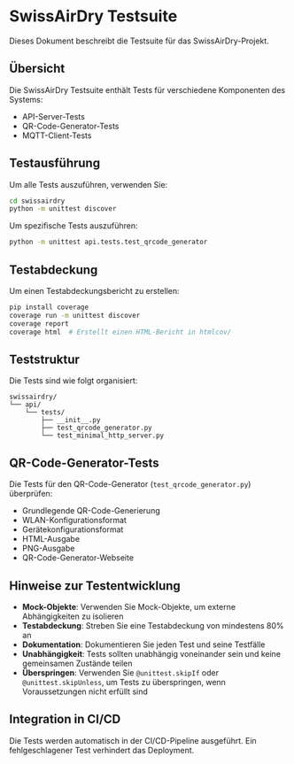 # SwissAirDry Testsuite

Dieses Dokument beschreibt die Testsuite für das SwissAirDry-Projekt.

## Übersicht

Die SwissAirDry Testsuite enthält Tests für verschiedene Komponenten des Systems:

- API-Server-Tests
- QR-Code-Generator-Tests
- MQTT-Client-Tests

## Testausführung

Um alle Tests auszuführen, verwenden Sie:

```bash
cd swissairdry
python -m unittest discover
```

Um spezifische Tests auszuführen:

```bash
python -m unittest api.tests.test_qrcode_generator
```

## Testabdeckung

Um einen Testabdeckungsbericht zu erstellen:

```bash
pip install coverage
coverage run -m unittest discover
coverage report
coverage html  # Erstellt einen HTML-Bericht in htmlcov/
```

## Teststruktur

Die Tests sind wie folgt organisiert:

```
swissairdry/
└── api/
    └── tests/
        ├── __init__.py
        ├── test_qrcode_generator.py
        └── test_minimal_http_server.py
```

## QR-Code-Generator-Tests

Die Tests für den QR-Code-Generator (`test_qrcode_generator.py`) überprüfen:

- Grundlegende QR-Code-Generierung
- WLAN-Konfigurationsformat
- Gerätekonfigurationsformat
- HTML-Ausgabe
- PNG-Ausgabe
- QR-Code-Generator-Webseite

## Hinweise zur Testentwicklung

- **Mock-Objekte**: Verwenden Sie Mock-Objekte, um externe Abhängigkeiten zu isolieren
- **Testabdeckung**: Streben Sie eine Testabdeckung von mindestens 80% an
- **Dokumentation**: Dokumentieren Sie jeden Test und seine Testfälle
- **Unabhängigkeit**: Tests sollten unabhängig voneinander sein und keine gemeinsamen Zustände teilen
- **Überspringen**: Verwenden Sie `@unittest.skipIf` oder `@unittest.skipUnless`, um Tests zu überspringen, wenn Voraussetzungen nicht erfüllt sind

## Integration in CI/CD

Die Tests werden automatisch in der CI/CD-Pipeline ausgeführt. Ein fehlgeschlagener Test verhindert das Deployment.